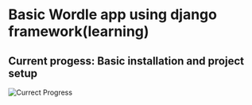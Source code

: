 # Basic Wordle app using django framework (learning)
 
## Current progess: Basic installation and project setup

![Currect Progress](https://github.com/user-attachments/assets/e4132d39-cf3d-4a17-a60c-e3719e5f87ed) 
